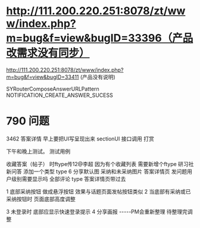 # http://111.200.220.251:8078/zt/www/index.php?m=bug&f=view&bugID=33396（产品改需求没有同步）


http://111.200.220.251:8078/zt/www/index.php?m=bug&f=view&bugID=33411 (产品没有说明)

SYRouterComposeAnswerURLPattern
NOTIFICATION_CREATE_ANSWER_SUCESS
# 790 问题
3462 答案详情
早上要把UI写呈现出来
sectionUI
接口调用
打赏

下午和晚上测试。
测试用例

收藏答案（帖子） 时ftype传12@李超  因为有个收藏列表 需要新增个ftype
研习社 新问答 添加一个类型 type 6
分享默认图
采纳和未采纳图片
答案详情页 发问题用户级别需要显示吗
全部评论 type 答案详情页带过去

1 底部采纳按钮 做成悬浮按钮 效果与话题页面发帖按钮类似
2 当底部有采纳或已采纳按钮时 页面底部高度调整

3 未登录时 底部应显示快速登录提示
4 分享画报 -----PM会重新整理  待整理完调整